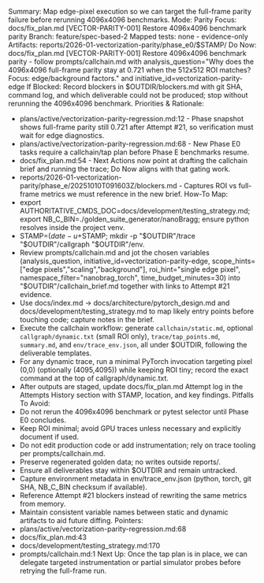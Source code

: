 Summary: Map edge-pixel execution so we can target the full-frame parity failure before rerunning 4096x4096 benchmarks.
Mode: Parity
Focus: docs/fix_plan.md [VECTOR-PARITY-001] Restore 4096x4096 benchmark parity
Branch: feature/spec-based-2
Mapped tests: none - evidence-only
Artifacts: reports/2026-01-vectorization-parity/phase_e0/$STAMP/
Do Now: docs/fix_plan.md [VECTOR-PARITY-001] Restore 4096x4096 benchmark parity - follow prompts/callchain.md with analysis_question="Why does the 4096x4096 full-frame parity stay at 0.721 when the 512x512 ROI matches? Focus: edge/background factors." and initiative_id=vectorization-parity-edge
If Blocked: Record blockers in $OUTDIR/blockers.md with git SHA, command log, and which deliverable could not be produced; stop without rerunning the 4096x4096 benchmark.
Priorities & Rationale:
- plans/active/vectorization-parity-regression.md:12 - Phase snapshot shows full-frame parity still 0.721 after Attempt #21, so verification must wait for edge diagnostics.
- plans/active/vectorization-parity-regression.md:68 - New Phase E0 tasks require a callchain/tap plan before Phase E benchmarks resume.
- docs/fix_plan.md:54 - Next Actions now point at drafting the callchain brief and running the trace; Do Now aligns with that gating work.
- reports/2026-01-vectorization-parity/phase_e/20251010T091603Z/blockers.md - Captures ROI vs full-frame metrics we must reference in the new brief.
How-To Map:
- export AUTHORITATIVE_CMDS_DOC=docs/development/testing_strategy.md; export NB_C_BIN=./golden_suite_generator/nanoBragg; ensure python resolves inside the project venv.
- STAMP=$(date -u +%Y%m%dT%H%M%SZ); OUTDIR=reports/2026-01-vectorization-parity/phase_e0/$STAMP; mkdir -p "$OUTDIR"/trace "$OUTDIR"/callgraph "$OUTDIR"/env.
- Review prompts/callchain.md and jot the chosen variables (analysis_question, initiative_id=vectorization-parity-edge, scope_hints=["edge pixels","scaling","background"], roi_hint="single edge pixel", namespace_filter="nanobrag_torch", time_budget_minutes=30) into "$OUTDIR"/callchain_brief.md together with links to Attempt #21 evidence.
- Use docs/index.md -> docs/architecture/pytorch_design.md and docs/development/testing_strategy.md to map likely entry points before touching code; capture notes in the brief.
- Execute the callchain workflow: generate `callchain/static.md`, optional `callgraph/dynamic.txt` (small ROI only), `trace/tap_points.md`, `summary.md`, and `env/trace_env.json`, all under $OUTDIR, following the deliverable templates.
- For any dynamic trace, run a minimal PyTorch invocation targeting pixel (0,0) (optionally (4095,4095)) while keeping ROI tiny; record the exact command at the top of callgraph/dynamic.txt.
- After outputs are staged, update docs/fix_plan.md Attempt log in the Attempts History section with STAMP, location, and key findings.
Pitfalls To Avoid:
- Do not rerun the 4096x4096 benchmark or pytest selector until Phase E0 concludes.
- Keep ROI minimal; avoid GPU traces unless necessary and explicitly document if used.
- Do not edit production code or add instrumentation; rely on trace tooling per prompts/callchain.md.
- Preserve regenerated golden data; no writes outside reports/.
- Ensure all deliverables stay within $OUTDIR and remain untracked.
- Capture environment metadata in env/trace_env.json (python, torch, git SHA, NB_C_BIN checksum if available).
- Reference Attempt #21 blockers instead of rewriting the same metrics from memory.
- Maintain consistent variable names between static and dynamic artifacts to aid future diffing.
Pointers:
- plans/active/vectorization-parity-regression.md:68
- docs/fix_plan.md:43
- docs/development/testing_strategy.md:170
- prompts/callchain.md:1
Next Up: Once the tap plan is in place, we can delegate targeted instrumentation or partial simulator probes before retrying the full-frame run.
